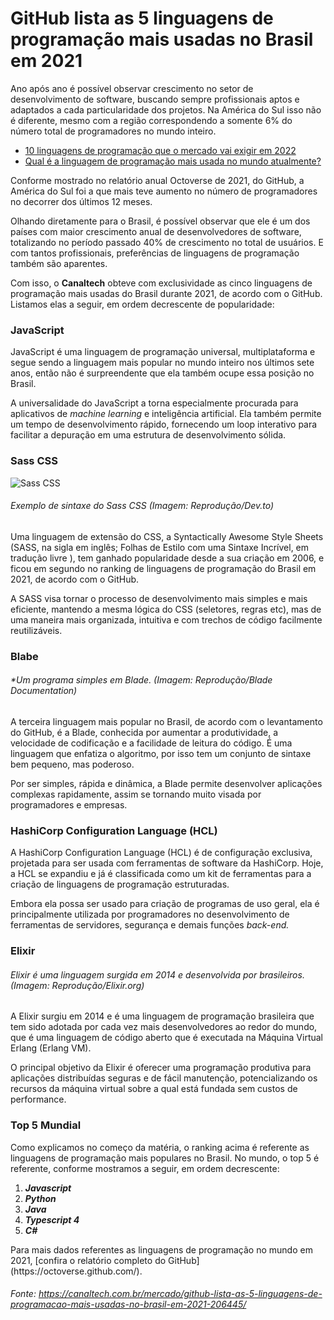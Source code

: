 # GitHub lista as 5 linguagens de programação mais usadas no Brasil em 2021

Ano após ano é possível observar crescimento no setor de desenvolvimento de software, buscando sempre profissionais aptos e adaptados a cada particularidade dos projetos. Na América do Sul isso não é diferente, mesmo com a região correspondendo a somente 6% do número total de programadores no mundo inteiro.

- [10 linguagens de programação que o mercado vai exigir em 2022](https://canaltech.com.br/mercado/10-linguagens-de-programacao-que-o-mercado-vai-exigir-em-2022-204423/)
- [Qual é a linguagem de programação mais usada no mundo atualmente?](https://canaltech.com.br/mercado/qual-e-a-linguagem-de-programacao-mais-usada-no-mundo-atualmente-200857/)

Conforme mostrado no relatório anual Octoverse de 2021, do GitHub, a América do Sul foi a que mais teve aumento no número de programadores no decorrer dos últimos 12 meses.

Olhando diretamente para o Brasil, é possível observar que ele é um dos países com maior crescimento anual de desenvolvedores de software, totalizando no período passado 40% de crescimento no total de usuários. E com tantos profissionais, preferências de linguagens de programação também são aparentes.

Com isso, o **Canaltech** obteve com exclusividade as cinco linguagens de programação mais usadas do Brasil durante 2021, de acordo com o GitHub. Listamos elas a seguir, em ordem decrescente de popularidade:

### JavaScript

JavaScript é uma linguagem de programação universal, multiplataforma e segue sendo a linguagem mais popular no mundo inteiro nos últimos sete anos, então não é surpreendente que ela também ocupe essa posição no Brasil.

A universalidade do JavaScript a torna especialmente procurada para aplicativos de *machine learning* e inteligência artificial. Ela também permite um tempo de desenvolvimento rápido, fornecendo um loop interativo para facilitar a depuração em uma estrutura de desenvolvimento sólida.

### Sass CSS



![Sass CSS](https://t.ctcdn.com.br/8X3f8FnK4lHYMlSoCUJQj2dHA3o=/10x6:526x413/i549451.jpeg)

###### 							Exemplo de sintaxe do Sass CSS (Imagem: Reprodução/Dev.to)

Uma linguagem de extensão do CSS, a Syntactically Awesome Style Sheets (SASS, na sigla em inglês; Folhas de Estilo com uma Sintaxe Incrível, em tradução livre ), tem ganhado popularidade desde a sua criação em 2006, e ficou em segundo no ranking de linguagens de programação do Brasil em 2021, de acordo com o GitHub.

A SASS visa tornar o processo de desenvolvimento mais simples e mais eficiente, mantendo a mesma lógica do CSS (seletores, regras etc), mas de uma maneira mais organizada, intuitiva e com trechos de código facilmente reutilizáveis.

### Blabe



###### 	*Um programa simples em Blade. (Imagem: Reprodução/Blade Documentation)

A terceira linguagem mais popular no Brasil, de acordo com o levantamento do GitHub, é a Blade, conhecida por aumentar a produtividade, a velocidade de codificação e a facilidade de leitura do código. É uma linguagem que enfatiza o algoritmo, por isso tem um conjunto de sintaxe bem pequeno, mas poderoso.

Por ser simples, rápida e dinâmica, a Blade permite desenvolver aplicações complexas rapidamente, assim se tornando muito visada por programadores e empresas.

### HashiCorp Configuration Language (HCL)

A HashiCorp Configuration Language (HCL) é de configuração exclusiva, projetada para ser usada com ferramentas de software da HashiCorp. Hoje, a HCL se expandiu e já é classificada como um kit de ferramentas para a criação de linguagens de programação estruturadas.

Embora ela possa ser usado para criação de programas de uso geral, ela é principalmente utilizada por programadores no desenvolvimento de ferramentas de servidores, segurança e demais funções *back-end.*

### Elixir



###### 		*Elixir é uma linguagem surgida em 2014 e desenvolvida por brasileiros. (Imagem: Reprodução/Elixir.org)*

A Elixir surgiu em 2014 e é uma linguagem de programação brasileira que tem sido adotada por cada vez mais desenvolvedores ao redor do mundo, que é uma linguagem de código aberto que é executada na Máquina Virtual Erlang (Erlang VM).

O principal objetivo da Elixir é oferecer uma programação produtiva para aplicações distribuídas seguras e de fácil manutenção, potencializando os recursos da máquina virtual sobre a qual está fundada sem custos de performance.

### Top 5 Mundial

Como explicamos no começo da matéria, o ranking acima é referente as linguagens de programação mais populares no Brasil. No mundo, o top 5 é referente, conforme mostramos a seguir, em ordem decrescente:



<ol>
 <li><strong><em>Javascript</em></strong></li>
 <li><strong><em>Python</em></strong></li>
 <li><strong><em>Java</em></strong></li>
 <li><strong><em>Typescript 4</em></strong></li>
 <li><strong><em>C#</em></strong></li>
</ol>
Para mais dados referentes as linguagens de programação no mundo em 2021, [confira o relatório completo do GitHub](https://octoverse.github.com/).





###### Fonte: https://canaltech.com.br/mercado/github-lista-as-5-linguagens-de-programacao-mais-usadas-no-brasil-em-2021-206445/
